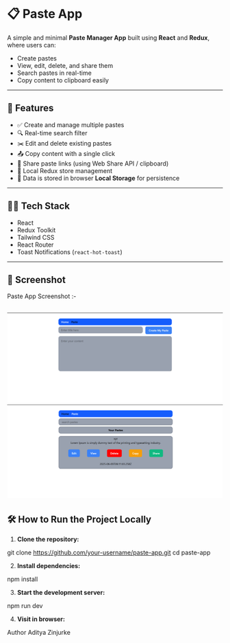 # 📋 Paste App

A simple and minimal **Paste Manager App** built using **React** and **Redux**, where users can:
- Create pastes
- View, edit, delete, and share them
- Search pastes in real-time
- Copy content to clipboard easily

---

## 🚀 Features

- ✅ Create and manage multiple pastes
- 🔍 Real-time search filter
- ✂️ Edit and delete existing pastes
- 📤 Copy content with a single click
- 🔗 Share paste links (using Web Share API / clipboard)
- 📁 Local Redux store management
- 💾 Data is stored in browser **Local Storage** for persistence


---

## 🧑‍💻 Tech Stack

- React
- Redux Toolkit
- Tailwind CSS
- React Router
- Toast Notifications (`react-hot-toast`)

---

## 📸 Screenshot

Paste App Screenshot :-

![Home Page](image.png)
![Paste Page](image-1.png)
---

## 🛠️ How to Run the Project Locally

1. **Clone the repository:**

git clone https://github.com/your-username/paste-app.git
cd paste-app


2. **Install dependencies:**

npm install

3. **Start the development server:**

npm run dev

4. **Visit in browser:**



Author
Aditya Zinjurke
